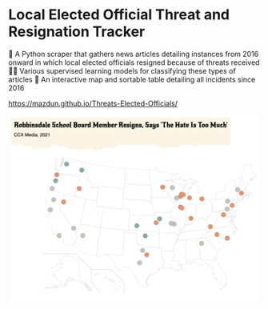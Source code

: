 # Local Elected Official Threat and Resignation Tracker

🐍 A Python scraper that gathers news articles detailing instances from 2016 onward in which local elected officials resigned because of threats received
👨‍🏫 Various supervised learning models for classifying these types of articles
📍 An interactive map and sortable table detailing all incidents since 2016

https://mazdun.github.io/Threats-Elected-Officials/

[![Map Preview](/images/Threat_Map.png)](#)

